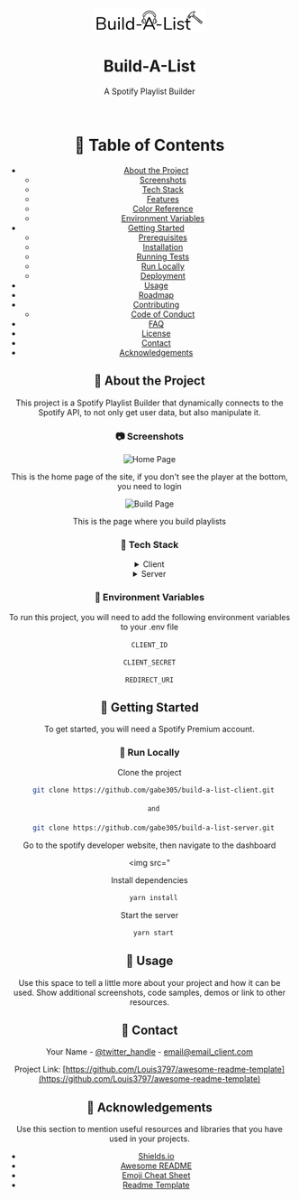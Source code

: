 <div align="center">

  <img src="./src/assets/images/logo.png" alt="logo" width="200" height="auto" />
  <h1>Build-A-List</h1>
  
  <p>
    A Spotify Playlist Builder 
  </p>

<br />

<!-- Table of Contents -->
# :notebook_with_decorative_cover: Table of Contents

- [About the Project](#star2-about-the-project)
  * [Screenshots](#camera-screenshots)
  * [Tech Stack](#space_invader-tech-stack)
  * [Features](#dart-features)
  * [Color Reference](#art-color-reference)
  * [Environment Variables](#key-environment-variables)
- [Getting Started](#toolbox-getting-started)
  * [Prerequisites](#bangbang-prerequisites)
  * [Installation](#gear-installation)
  * [Running Tests](#test_tube-running-tests)
  * [Run Locally](#running-run-locally)
  * [Deployment](#triangular_flag_on_post-deployment)
- [Usage](#eyes-usage)
- [Roadmap](#compass-roadmap)
- [Contributing](#wave-contributing)
  * [Code of Conduct](#scroll-code-of-conduct)
- [FAQ](#grey_question-faq)
- [License](#warning-license)
- [Contact](#handshake-contact)
- [Acknowledgements](#gem-acknowledgements)

  

<!-- About the Project -->
## :star2: About the Project
<div align="center">
    <p>
        This project is a Spotify Playlist Builder that dynamically connects to the Spotify API, to not only get user data, but also manipulate it.
    </p>
</div>

<!-- Screenshots -->
### :camera: Screenshots
<div align="center"> 
  <img src="./assets/images/homepage.png" alt="Home Page" />
  <p>This is the home page of the site, if you don't see the player at the bottom, you need to login</p>
  <img src="./assets/images/buildpage.png" alt="Build Page" />
  <p>This is the page where you build playlists</p>

</div>


<!-- TechStack -->
### :space_invader: Tech Stack
<details>
  <summary>Client</summary>
  <ul>
    <li><a href="https://greensock.com/">GreenSock</a></li>
    <li><a href="https://reactjs.org/">React.js</a></li>
  </ul>
</details>

<details>
  <summary>Server</summary>
  <ul>
    <li><a href="https://www.nodejs.org/">Node</a></li>
    <li><a href="https://expressjs.com/">Express.js</a></li>
  </ul>
</details>

<!-- Env Variables -->
### :key: Environment Variables

To run this project, you will need to add the following environment variables to your .env file

`CLIENT_ID`

`CLIENT_SECRET`

`REDIRECT_URI`

<!-- Getting Started -->
## 	:toolbox: Getting Started
To get started, you will need a Spotify Premium account.

### :running: Run Locally

Clone the project

```bash
  git clone https://github.com/gabe305/build-a-list-client.git

  and

  git clone https://github.com/gabe305/build-a-list-server.git
```

Go to the spotify developer website, then navigate to the dashboard

<img src="

Install dependencies

```bash
  yarn install
```

Start the server

```bash
  yarn start
```

<!-- Usage -->
## :eyes: Usage

Use this space to tell a little more about your project and how it can be used. Show additional screenshots, code samples, demos or link to other resources.

<!-- Contact -->
## :handshake: Contact

Your Name - [@twitter_handle](https://twitter.com/twitter_handle) - email@email_client.com

Project Link: [https://github.com/Louis3797/awesome-readme-template](https://github.com/Louis3797/awesome-readme-template)


<!-- Acknowledgments -->
## :gem: Acknowledgements

Use this section to mention useful resources and libraries that you have used in your projects.

 - [Shields.io](https://shields.io/)
 - [Awesome README](https://github.com/matiassingers/awesome-readme)
 - [Emoji Cheat Sheet](https://github.com/ikatyang/emoji-cheat-sheet/blob/master/README.md#travel--places)
 - [Readme Template](https://github.com/othneildrew/Best-README-Template)

